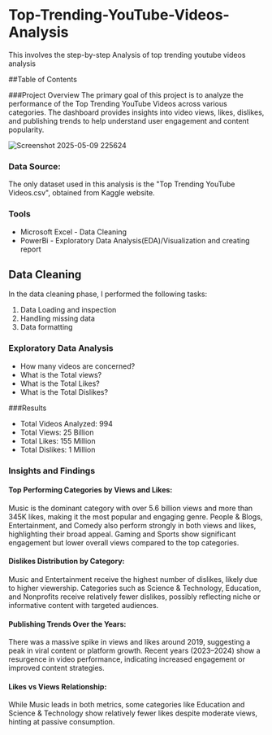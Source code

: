 # Top-Trending-YouTube-Videos-Analysis
This involves the step-by-step Analysis of top trending youtube videos analysis

##Table of Contents

###Project Overview
The primary goal of this project is to analyze the performance of the Top Trending YouTube Videos across various categories. The dashboard provides insights into video views, likes, dislikes, and publishing trends to help understand user engagement and content popularity.

![Screenshot 2025-05-09 225624](https://github.com/user-attachments/assets/bb7bfbc4-de63-42f7-87ee-7923aa61b01e)

### Data Source:
The only dataset used in this analysis is the "Top Trending YouTube Videos.csv", obtained from Kaggle website.

### Tools 
- Microsoft Excel - Data Cleaning
- PowerBi - Exploratory Data Analysis(EDA)/Visualization and creating report

## Data Cleaning
In the data cleaning phase, I performed the following tasks:
1. Data Loading and inspection
2. Handling missing data
3. Data formatting

### Exploratory Data Analysis
- How many videos are concerned?
- What is the Total views?
- What is the Total Likes?
- What is the Total Dislikes?

###Results
- Total Videos Analyzed: 994
- Total Views: 25 Billion
- Total Likes: 155 Million
- Total Dislikes: 1 Million


### Insights and Findings
#### Top Performing Categories by Views and Likes:
Music is the dominant category with over 5.6 billion views and more than 345K likes, making it the most popular and engaging genre.
People & Blogs, Entertainment, and Comedy also perform strongly in both views and likes, highlighting their broad appeal.
Gaming and Sports show significant engagement but lower overall views compared to the top categories.

#### Dislikes Distribution by Category:
Music and Entertainment receive the highest number of dislikes, likely due to higher viewership.
Categories such as Science & Technology, Education, and Nonprofits receive relatively fewer dislikes, possibly reflecting niche or informative content with targeted audiences.

#### Publishing Trends Over the Years:
There was a massive spike in views and likes around 2019, suggesting a peak in viral content or platform growth.
Recent years (2023–2024) show a resurgence in video performance, indicating increased engagement or improved content strategies.

#### Likes vs Views Relationship:
While Music leads in both metrics, some categories like Education and Science & Technology show relatively fewer likes despite moderate views, hinting at passive consumption.
